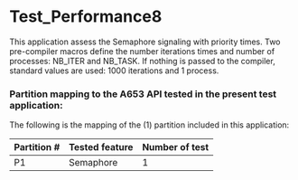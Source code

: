 # Test_Performance8

This application assess the Semaphore signaling with priority times. Two pre-compiler macros define the number iterations times and number of processes: NB_ITER and NB_TASK. 
If nothing is passed to the compiler, standard values are used: 1000 iterations and 1 process.

### Partition mapping to the A653 API tested in the present test application:

The following is the mapping of the (1) partition included in this application:

| Partition # | Tested feature    | Number of test |
| ----------- | ----------------  | -------------- |
|    P1       | Semaphore  		  |  	 1		   |
